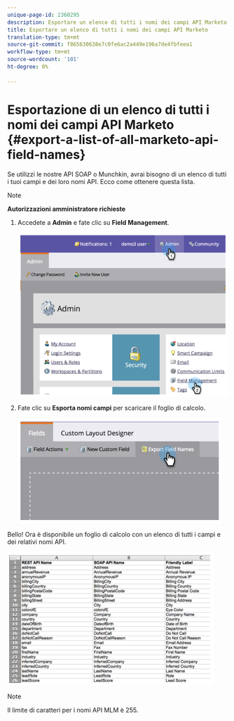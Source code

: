 ```yaml
---
unique-page-id: 2360295
description: Esportare un elenco di tutti i nomi dei campi API Marketo - Marketo Docs - Documentazione prodotto
title: Esportare un elenco di tutti i nomi dei campi API Marketo
translation-type: tm+mt
source-git-commit: f865630638e7c0fe6ac2a449e196a7de4fbfeea1
workflow-type: tm+mt
source-wordcount: '101'
ht-degree: 0%

---
```



# Esportazione di un elenco di tutti i nomi dei campi API Marketo {#export-a-list-of-all-marketo-api-field-names}

Se utilizzi le nostre API SOAP o Munchkin, avrai bisogno di un elenco di tutti i tuoi campi e dei loro nomi API. Ecco come ottenere questa lista.

>[!NOTE]
>
>**Autorizzazioni amministratore richieste**

1. Accedete a **Admin** e fate clic su **Field Management**.

   ![](assets/image2014-9-24-14-3a4-3a54.png)

1. Fate clic su **Esporta nomi campi** per scaricare il foglio di calcolo.

   ![](assets/image2014-9-24-14-3a5-3a6.png)

Bello! Ora è disponibile un foglio di calcolo con un elenco di tutti i campi e dei relativi nomi API.

![](assets/image2014-9-24-14-3a5-3a19.png)

>[!NOTE]
>
>Il limite di caratteri per i nomi API MLM è 255.

